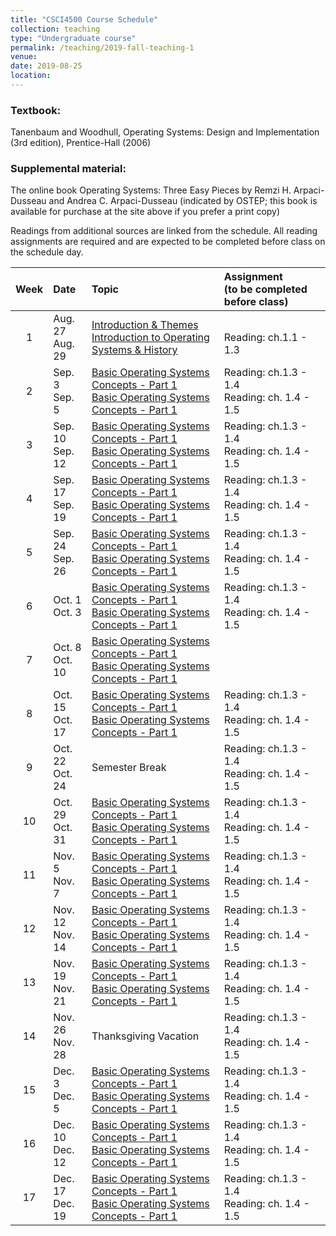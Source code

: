 ```yaml
---
title: "CSCI4500 Course Schedule"
collection: teaching
type: "Undergraduate course"
permalink: /teaching/2019-fall-teaching-1
venue: 
date: 2019-08-25
location: 
---
```


### Textbook:
Tanenbaum and Woodhull, Operating Systems: Design and Implementation (3rd edition), Prentice-Hall (2006)

### Supplemental material:
The online book Operating Systems: Three Easy Pieces by Remzi H. Arpaci-Dusseau and Andrea C. Arpaci-Dusseau (indicated by OSTEP; this book is available for purchase at the site above if you prefer a print copy)

Readings from additional sources are linked from the schedule. All reading assignments are required and are expected to be completed before class on the schedule day.


|   Week   |   Date    | Topic                                | Assignment <br>(to be completed before class) |
| :------: | :-------- | :------------------------------------|:----------------------------------------------|
|    1     | Aug. 27 <br> Aug. 29 | [Introduction & Themes](https://drive.google.com/file/d/1LJZGwb4iwN0j61UWXRvGEUgvF1mr1nLa/view) <br> [Introduction to Operating Systems & History](https://)                                                    | <br> Reading: ch.1.1 - 1.3|
|    2     | Sep. 3 <br> Sep. 5   | [Basic Operating Systems Concepts - Part 1](https://) <br> [Basic Operating Systems Concepts - Part 1](https://)                                  |  Reading: ch.1.3 - 1.4 <br> Reading: ch. 1.4 - 1.5|
|    3     | Sep. 10 <br> Sep. 12 | [Basic Operating Systems Concepts - Part 1](https://) <br> [Basic Operating Systems Concepts - Part 1](https://)                                  |  Reading: ch.1.3 - 1.4 <br> Reading: ch. 1.4 - 1.5|
|    4     | Sep. 17 <br> Sep. 19 | [Basic Operating Systems Concepts - Part 1](https://) <br> [Basic Operating Systems Concepts - Part 1](https://)                                  |  Reading: ch.1.3 - 1.4 <br> Reading: ch. 1.4 - 1.5|
|    5     | Sep. 24 <br> Sep. 26 | [Basic Operating Systems Concepts - Part 1](https://) <br> [Basic Operating Systems Concepts - Part 1](https://)                                  |  Reading: ch.1.3 - 1.4 <br> Reading: ch. 1.4 - 1.5|
|    6     | Oct. 1 <br> Oct. 3   | [Basic Operating Systems Concepts - Part 1](https://) <br> [Basic Operating Systems Concepts - Part 1](https://)                                  |  Reading: ch.1.3 - 1.4 <br> Reading: ch. 1.4 - 1.5|
|    7     | Oct. 8 <br> Oct. 10  | [Basic Operating Systems Concepts - Part 1](https://) <br> [Basic Operating Systems Concepts - Part 1](https://) 
|    8     | Oct. 15 <br> Oct. 17 | [Basic Operating Systems Concepts - Part 1](https://) <br> [Basic Operating Systems Concepts - Part 1](https://)                                  |  Reading: ch.1.3 - 1.4 <br> Reading: ch. 1.4 - 1.5|
|    9     | Oct. 22 <br> Oct. 24 | Semester Break            |  Reading: ch.1.3 - 1.4 <br> Reading: ch. 1.4 - 1.5|
|   10     | Oct. 29 <br> Oct. 31 | [Basic Operating Systems Concepts - Part 1](https://) <br> [Basic Operating Systems Concepts - Part 1](https://)                                  |  Reading: ch.1.3 - 1.4 <br> Reading: ch. 1.4 - 1.5|
|   11     | Nov. 5 <br> Nov. 7   | [Basic Operating Systems Concepts - Part 1](https://) <br> [Basic Operating Systems Concepts - Part 1](https://)                                  |  Reading: ch.1.3 - 1.4 <br> Reading: ch. 1.4 - 1.5|
|   12     | Nov. 12 <br> Nov. 14 | [Basic Operating Systems Concepts - Part 1](https://) <br> [Basic Operating Systems Concepts - Part 1](https://)                                  |  Reading: ch.1.3 - 1.4 <br> Reading: ch. 1.4 - 1.5|
|   13     | Nov. 19 <br> Nov. 21 | [Basic Operating Systems Concepts - Part 1](https://) <br> [Basic Operating Systems Concepts - Part 1](https://) |  Reading: ch.1.3 - 1.4 <br> Reading: ch. 1.4 - 1.5|
|   14     | Nov. 26 <br> Nov. 28 | Thanksgiving Vacation     |  Reading: ch.1.3 - 1.4 <br> Reading: ch. 1.4 - 1.5|
|   15     | Dec. 3 <br> Dec. 5 | [Basic Operating Systems Concepts - Part 1](https://) <br> [Basic Operating Systems Concepts - Part 1](https://) |  Reading: ch.1.3 - 1.4 <br> Reading: ch. 1.4 - 1.5|
|   16     | Dec. 10 <br> Dec. 12 | [Basic Operating Systems Concepts - Part 1](https://) <br> [Basic Operating Systems Concepts - Part 1](https://) |  Reading: ch.1.3 - 1.4 <br> Reading: ch. 1.4 - 1.5|
|   17     | Dec. 17 <br> Dec. 19 | [Basic Operating Systems Concepts - Part 1](https://) <br> [Basic Operating Systems Concepts - Part 1](https://) |  Reading: ch.1.3 - 1.4 <br> Reading: ch. 1.4 - 1.5|
